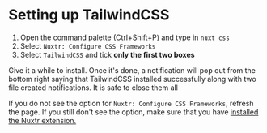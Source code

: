 # Setting up TailwindCSS
1. Open the command palette (Ctrl+Shift+P) and type in `nuxt css`
2. Select `Nuxtr: Configure CSS Frameworks`
3. Select `TailwindCSS` and tick **only the first two boxes**

Give it a while to install. Once it's done, a notification will pop out from the bottom right saying that TailwindCSS installed successfully along with two file created notifications. It is safe to close them all

If you do not see the option for `Nuxtr: Configure CSS Frameworks`, refresh the page. If you still don't see the option, make sure that you have [installed the Nuxtr extension.](/docs/env/nuxt.html#install-extensions)